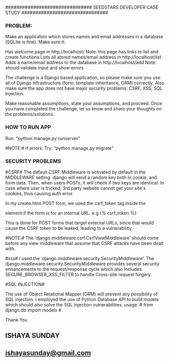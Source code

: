 
############################### SEEDSTARS DEVELOPER CASE STUDY ###############################
### PROBLEM: ###
Make an application which stores names and email addresses in a database (SQLite is fine). Make sure it:

Has welcome page in http://localhost/ 
Note: this page has links to list and create functions
Lists all stored names/email address in http://localhost/list
Adds a name/email address to the database in http://localhost/add 
Note: should validate input and show errors

The challenge is a Django based application, so please make sure you use all of Django infrastructure (form, template inheritance, ORM) correctly. Also make sure the app does not have major security problems: CSRF, XSS, SQL Injection.

Make reasonable assumptions, state your assumptions, and proceed. Once you have completed the challenge, let us know and share your thoughts on the problems/solutions.

### HOW TO RUN APP ###
Run: "python manage.py runserver"

#NOTE:# if errors:
Try: "python manage.py migrate"

### SECURITY PROBLEMS ###
#CSRF#
The default CSRF Middleware is activated by default in the MIDDLEWARE setting. django will send a random key both in cookie, and form data. Then, when users POSTs, it will check if two keys are identical. In case where user is tricked, 3rd party website cannot get your site's cookies, thus causing auth error.

In my create.html POST form, we used the csrf_token tag inside the <form> element if the form is for an internal URL.
e.g <form method="post">{% csrf_token %}

This is done for POST forms that target external URLs, since that would cause the CSRF token to be leaked, leading to a vulnerability.

#NOTE:#
The 'django.middleware.csrf.CsrfViewMiddleware' should come before any view middleware that assume that CSRF attacks have been dealt with.


#xss#
I used the 'django.middleware.security.SecurityMiddleware'. The django.middleware.security.SecurityMiddleware provides several security enhancements to the request/response cycle which also includes: SECURE_BROWSER_XSS_FILTER to handle Cross-site request forgery.

#SQL INJECTION#

The use of Object Relational Mapper (ORM) will prevent any possibility of SQL injection.
I employed the use of Python Database API to build models which should also solve the SQL injection vulnerabilities.
usage: # from django.db import models #

Thank You 

## ISHAYA SUNDAY ##
## ishayasunday@gmail.com ##